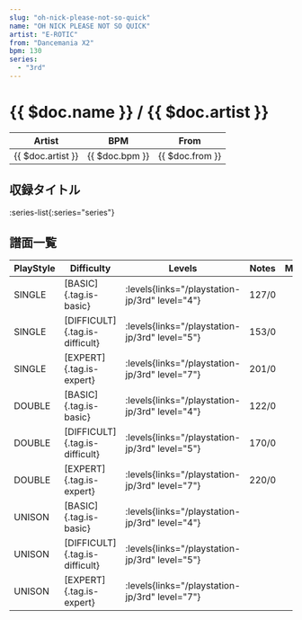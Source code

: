 ```yaml
---
slug: "oh-nick-please-not-so-quick"
name: "OH NICK PLEASE NOT SO QUICK"
artist: "E-ROTIC"
from: "Dancemania X2"
bpm: 130
series:
  - "3rd"
---
```


# {{ $doc.name }} / {{ $doc.artist }}

|Artist|BPM|From|
|------|---|----|
|{{ $doc.artist }}|{{ $doc.bpm }}|{{ $doc.from }}|

## 収録タイトル

:series-list{:series="series"}

## 譜面一覧

|PlayStyle|Difficulty|Levels|Notes|Movie|
|---------|----------|------|-----|-----|
|SINGLE|[BASIC]{.tag.is-basic}| :levels{links="/playstation-jp/3rd" level="4"}|127/0||
|SINGLE|[DIFFICULT]{.tag.is-difficult}| :levels{links="/playstation-jp/3rd" level="5"}|153/0||
|SINGLE|[EXPERT]{.tag.is-expert}| :levels{links="/playstation-jp/3rd" level="7"}|201/0||
|DOUBLE|[BASIC]{.tag.is-basic}| :levels{links="/playstation-jp/3rd" level="4"}|122/0||
|DOUBLE|[DIFFICULT]{.tag.is-difficult}| :levels{links="/playstation-jp/3rd" level="5"}|170/0||
|DOUBLE|[EXPERT]{.tag.is-expert}| :levels{links="/playstation-jp/3rd" level="7"}|220/0||
|UNISON|[BASIC]{.tag.is-basic}| :levels{links="/playstation-jp/3rd" level="4"}|||
|UNISON|[DIFFICULT]{.tag.is-difficult}| :levels{links="/playstation-jp/3rd" level="5"}|||
|UNISON|[EXPERT]{.tag.is-expert}| :levels{links="/playstation-jp/3rd" level="7"}|||
